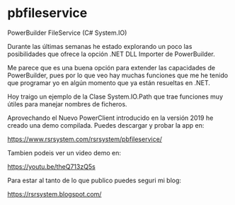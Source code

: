 # pbfileservice
PowerBuilder FileService (C# System.IO)

Durante las últimas semanas he estado explorando un poco las posibilidades que ofrece la opción .NET DLL Importer de PowerBuilder.

Me parece que es una buena opción para extender las capacidades de PowerBuilder, pues por lo que veo hay muchas funciones que me he tenido que programar yo en algún momento que ya están resueltas en .NET.

Hoy traigo un ejemplo de la Clase System.IO.Path que trae funciones muy útiles para manejar nombres de ficheros.

Aprovechando el Nuevo PowerClient introducido en la versión 2019 he creado una demo compilada. Puedes descargar y probar la app en:

https://www.rsrsystem.com/rsrsystem/pbfileservice/

Tambien podeis ver un video demo en:

https://youtu.be/theQ713zQ5s

Para estar al tanto de lo que publico puedes seguri mi blog:

https://rsrsystem.blogspot.com/
